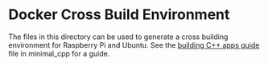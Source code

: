 # Docker Cross Build Environment

The files in this directory can be used to generate a cross building environment for Raspberry Pi and Ubuntu. See the [building C++ apps guide](../minimal_cpp/BUILDING.md) file in minimal_cpp for a guide.
